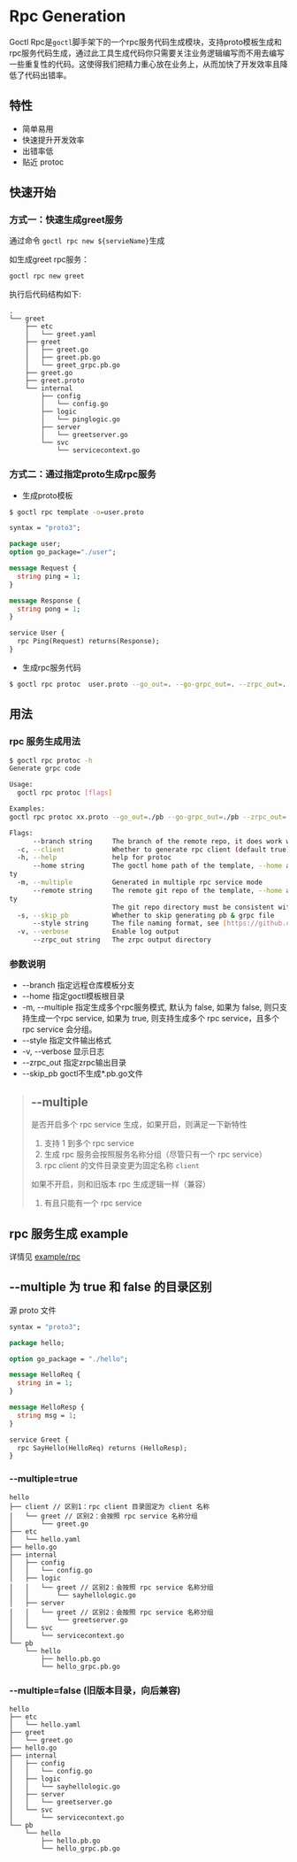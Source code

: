 # Rpc Generation

Goctl Rpc是`goctl`脚手架下的一个rpc服务代码生成模块，支持proto模板生成和rpc服务代码生成，通过此工具生成代码你只需要关注业务逻辑编写而不用去编写一些重复性的代码。这使得我们把精力重心放在业务上，从而加快了开发效率且降低了代码出错率。

## 特性

* 简单易用
* 快速提升开发效率
* 出错率低
* 贴近 protoc


## 快速开始

### 方式一：快速生成greet服务

  通过命令 `goctl rpc new ${servieName}`生成

  如生成greet rpc服务：

  ```Bash
  goctl rpc new greet
  ```

  执行后代码结构如下:

```text
.
└── greet
    ├── etc
    │   └── greet.yaml
    ├── greet
    │   ├── greet.go
    │   ├── greet.pb.go
    │   └── greet_grpc.pb.go
    ├── greet.go
    ├── greet.proto
    └── internal
        ├── config
        │   └── config.go
        ├── logic
        │   └── pinglogic.go
        ├── server
        │   └── greetserver.go
        └── svc
            └── servicecontext.go
```

### 方式二：通过指定proto生成rpc服务

* 生成proto模板

```Bash
$ goctl rpc template -o=user.proto
```
  
```proto
syntax = "proto3";

package user;
option go_package="./user";

message Request {
  string ping = 1;
}

message Response {
  string pong = 1;
}

service User {
  rpc Ping(Request) returns(Response);
}
```
  

* 生成rpc服务代码

```bash
$ goctl rpc protoc  user.proto --go_out=. --go-grpc_out=. --zrpc_out=.
```


## 用法

### rpc 服务生成用法

```Bash
$ goctl rpc protoc -h
Generate grpc code

Usage:
  goctl rpc protoc [flags]

Examples:
goctl rpc protoc xx.proto --go_out=./pb --go-grpc_out=./pb --zrpc_out=.

Flags:
      --branch string     The branch of the remote repo, it does work with --remote
  -c, --client            Whether to generate rpc client (default true)
  -h, --help              help for protoc
      --home string       The goctl home path of the template, --home and --remote cannot be set at the same time, if they are, --remote has higher priori
ty
  -m, --multiple          Generated in multiple rpc service mode
      --remote string     The remote git repo of the template, --home and --remote cannot be set at the same time, if they are, --remote has higher priori
ty
                          The git repo directory must be consistent with the https://github.com/zeromicro/go-zero-template directory structure
  -s, --skip_pb           Whether to skip generating pb & grpc file
      --style string      The file naming format, see [https://github.com/zeromicro/go-zero/blob/master/tools/goctl/config/readme.md]
  -v, --verbose           Enable log output
      --zrpc_out string   The zrpc output directory
```

### 参数说明

* --branch 指定远程仓库模板分支
* --home 指定goctl模板根目录
* -m, --multiple 指定生成多个rpc服务模式, 默认为 false, 如果为  false, 则只支持生成一个rpc service, 如果为 true, 则支持生成多个 rpc service，且多个 rpc service 会分组。
* --style 指定文件输出格式
* -v, --verbose 显示日志
* --zrpc_out 指定zrpc输出目录
* --skip_pb goctl不生成*.pb.go文件

> ## --multiple
> 是否开启多个 rpc service 生成，如果开启，则满足一下新特性
> 1. 支持 1 到多个 rpc service 
> 2. 生成 rpc 服务会按照服务名称分组（尽管只有一个 rpc service）
> 3. rpc client 的文件目录变更为固定名称 `client`
> 
> 如果不开启，则和旧版本 rpc 生成逻辑一样（兼容）
> 1. 有且只能有一个 rpc service


## rpc 服务生成 example
详情见 [example/rpc](https://github.com/zeromicro/go-zero/tree/master/tools/goctl/example)

## --multiple 为 true 和 false 的目录区别
源 proto 文件

```protobuf
syntax = "proto3";

package hello;

option go_package = "./hello";

message HelloReq {
  string in = 1;
}

message HelloResp {
  string msg = 1;
}

service Greet {
  rpc SayHello(HelloReq) returns (HelloResp);
}
```

### --multiple=true

```text
hello
├── client // 区别1：rpc client 目录固定为 client 名称
│   └── greet // 区别2：会按照 rpc service 名称分组
│       └── greet.go
├── etc
│   └── hello.yaml
├── hello.go
├── internal
│   ├── config
│   │   └── config.go
│   ├── logic
│   │   └── greet // 区别2：会按照 rpc service 名称分组
│   │       └── sayhellologic.go
│   ├── server
│   │   └── greet // 区别2：会按照 rpc service 名称分组
│   │       └── greetserver.go
│   └── svc
│       └── servicecontext.go
└── pb
    └── hello
        ├── hello.pb.go
        └── hello_grpc.pb.go
```

### --multiple=false (旧版本目录，向后兼容)
```text
hello
├── etc
│   └── hello.yaml
├── greet
│   └── greet.go
├── hello.go
├── internal
│   ├── config
│   │   └── config.go
│   ├── logic
│   │   └── sayhellologic.go
│   ├── server
│   │   └── greetserver.go
│   └── svc
│       └── servicecontext.go
└── pb
    └── hello
        ├── hello.pb.go
        └── hello_grpc.pb.go
```
